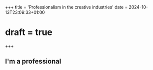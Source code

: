 +++
title = 'Professionalism in the creative industries'
date = 2024-10-13T23:09:33+01:00
# draft = true
+++


## I'm a professional